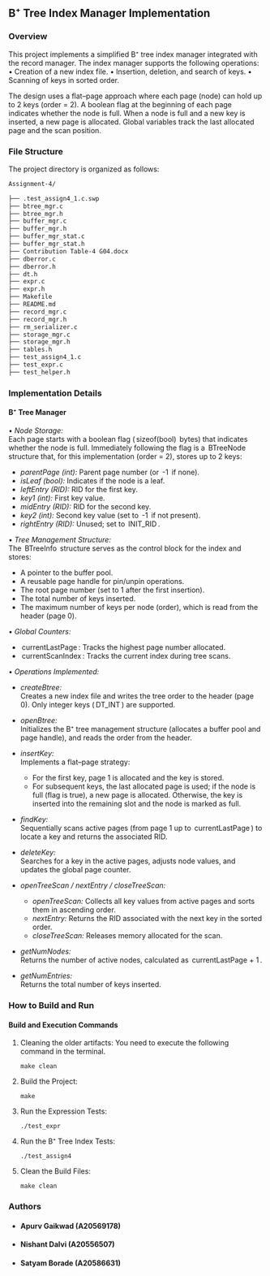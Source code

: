 ## B⁺ Tree Index Manager Implementation

### Overview
This project implements a simplified B⁺ tree index manager integrated with the record manager. The index manager supports the following operations:
•⁠  ⁠Creation of a new index file.
•⁠  ⁠Insertion, deletion, and search of keys.
•⁠  ⁠Scanning of keys in sorted order.

The design uses a flat–page approach where each page (node) can hold up to 2 keys (order = 2). A boolean flag at the beginning of each page indicates whether the node is full. When a node is full and a new key is inserted, a new page is allocated. Global variables track the last allocated page and the scan position.

### File Structure
The project directory is organized as follows:

```bash
Assignment-4/

├── .test_assign4_1.c.swp
├── btree_mgr.c
├── btree_mgr.h
├── buffer_mgr.c
├── buffer_mgr.h
├── buffer_mgr_stat.c
├── buffer_mgr_stat.h
├── Contribution Table-4 G04.docx
├── dberror.c
├── dberror.h
├── dt.h
├── expr.c
├── expr.h
├── Makefile
├── README.md
├── record_mgr.c
├── record_mgr.h
├── rm_serializer.c
├── storage_mgr.c
├── storage_mgr.h
├── tables.h
├── test_assign4_1.c
├── test_expr.c
├── test_helper.h
```



### Implementation Details

#### B⁺ Tree Manager
•⁠  ⁠*Node Storage:*  
  Each page starts with a boolean flag (⁠ sizeof(bool) ⁠ bytes) that indicates whether the node is full. Immediately following the flag is a ⁠ BTreeNode ⁠ structure that, for this implementation (order = 2), stores up to 2 keys:
  - *parentPage (int):* Parent page number (or ⁠ -1 ⁠ if none).
  - *isLeaf (bool):* Indicates if the node is a leaf.
  - *leftEntry (RID):* RID for the first key.
  - *key1 (int):* First key value.
  - *midEntry (RID):* RID for the second key.
  - *key2 (int):* Second key value (set to ⁠ -1 ⁠ if not present).
  - *rightEntry (RID):* Unused; set to ⁠ INIT_RID ⁠.

•⁠  ⁠*Tree Management Structure:*  
  The ⁠ BTreeInfo ⁠ structure serves as the control block for the index and stores:
  - A pointer to the buffer pool.
  - A reusable page handle for pin/unpin operations.
  - The root page number (set to 1 after the first insertion).
  - The total number of keys inserted.
  - The maximum number of keys per node (order), which is read from the header (page 0).

•⁠  ⁠*Global Counters:*  
  - ⁠ currentLastPage ⁠: Tracks the highest page number allocated.
  - ⁠ currentScanIndex ⁠: Tracks the current index during tree scans.

•⁠  ⁠*Operations Implemented:*
  - *createBtree:*  
    Creates a new index file and writes the tree order to the header (page 0). Only integer keys (⁠ DT_INT ⁠) are supported.
    
  - *openBtree:*  
    Initializes the B⁺ tree management structure (allocates a buffer pool and page handle), and reads the order from the header.
    
  - *insertKey:*  
    Implements a flat–page strategy:
    - For the first key, page 1 is allocated and the key is stored.
    - For subsequent keys, the last allocated page is used; if the node is full (flag is true), a new page is allocated. Otherwise, the key is inserted into the remaining slot and the node is marked as full.
    
  - *findKey:*  
    Sequentially scans active pages (from page 1 up to ⁠ currentLastPage ⁠) to locate a key and returns the associated RID.
    
  - *deleteKey:*  
    Searches for a key in the active pages, adjusts node values, and updates the global page counter.
    
  - *openTreeScan / nextEntry / closeTreeScan:*  
    - *openTreeScan:* Collects all key values from active pages and sorts them in ascending order.
    - *nextEntry:* Returns the RID associated with the next key in the sorted order.
    - *closeTreeScan:* Releases memory allocated for the scan.
    
  - *getNumNodes:*  
    Returns the number of active nodes, calculated as ⁠ currentLastPage + 1 ⁠.
    
  - *getNumEntries:*  
    Returns the total number of keys inserted.

### How to Build and Run

#### Build and Execution Commands
1. Cleaning the older artifacts:
   You need to execute the following command in the terminal.
   ```
   make clean
   ```

2. Build the Project:
   ```
   make
   ```

3. Run the Expression Tests:
    ```
   ./test_expr
   ```

4. Run the B⁺ Tree Index Tests:
    ```
   ./test_assign4
   ```

5. Clean the Build Files:
     ```
   make clean
   ```

### Authors
- #### Apurv Gaikwad (A20569178)
- #### Nishant Dalvi (A20556507)
- #### Satyam Borade (A20586631)
